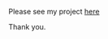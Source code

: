 Please see my project [here](https://github.com/yl3296/yl3296.github.io/blob/master/_posts/2015-03-24-GraphCritique.md)

Thank you. 
